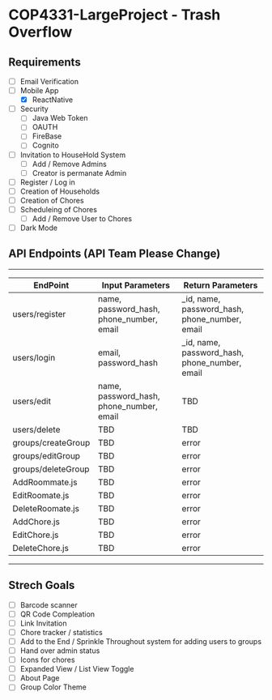 # COP4331-LargeProject - Trash Overflow

## Requirements
- [ ] Email Verification
- [ ] Mobile App
  - [x] ReactNative
- [ ] Security
  - [ ] Java Web Token
  - [ ] OAUTH
  - [ ] FireBase
  - [ ] Cognito
- [ ] Invitation to HouseHold System
  - [ ] Add / Remove Admins
  - [ ] Creator is permanate Admin
- [ ] Register / Log in
- [ ] Creation of Households
- [ ] Creation of Chores
- [ ] Scheduleing of Chores
  - [ ] Add / Remove User to Chores
- [ ] Dark Mode

## API Endpoints (API Team Please Change)

***

| EndPoint | Input Parameters | Return Parameters
| -------- | ---------------- | --------------
| users/register | name, password_hash, phone_number, email | _id, name, password_hash, phone_number, email
| users/login | email, password_hash | _id, name, password_hash, phone_number, email
| users/edit | name, password_hash, phone_number, email | TBD
| users/delete | TBD | TBD
| groups/createGroup | TBD | error
| groups/editGroup | TBD | error
| groups/deleteGroup | TBD | error
| AddRoommate.js | TBD | error
| EditRoomate.js | TBD | error
| DeleteRoomate.js | TBD | error
| AddChore.js | TBD | error
| EditChore.js | TBD | error
| DeleteChore.js | TBD | error

***

## Strech Goals
- [ ] Barcode scanner
- [ ] QR Code Compleation
- [ ] Link Invitation
- [ ] Chore tracker / statistics 
- [ ] Add to the End / Sprinkle Throughout system for adding users to groups
- [ ] Hand over admin status
- [ ] Icons for chores
- [ ] Expanded View / List View Toggle
- [ ] About Page 
- [ ] Group Color Theme